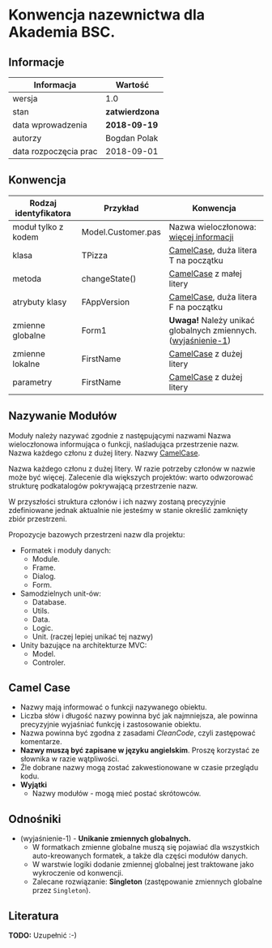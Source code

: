 # Konwencja nazewnictwa dla Akademia BSC.

## Informacje

| Informacja | Wartość |
| - | - |
| wersja | 1.0 |
| stan | **zatwierdzona** |
| data wprowadzenia | **2018-09-19** |
| autorzy | Bogdan Polak |
| data rozpoczęcia prac | 2018-09-01 |

## Konwencja

| Rodzaj identyfikatora | Przykład | Konwencja |
| - | - | - |
| moduł tylko z kodem | Model.Customer.pas | Nazwa wieloczłonowa: [więcej informacji](#Nazywanie-Modułów)  |
| klasa | TPizza | [CamelCase](#Camel-Case), duża litera T na początku  |
| metoda | changeState() | [CamelCase](#Camel-Case) z małej litery |
| atrybuty klasy | FAppVersion | [CamelCase](#Camel-Case), duża litera F na początku |
| zmienne globalne | Form1 | **Uwaga!** Należy unikać globalnych zmiennych. ([wyjaśnienie-1](#Odnośniki))  |
| zmienne lokalne | FirstName | [CamelCase](#Camel-Case) z dużej litery |
| parametry | FirstName | [CamelCase](#Camel-Case) z dużej litery |

## Nazywanie Modułów

Moduły należy nazywać zgodnie z następującymi nazwami Nazwa wieloczłonowa informująca o funkcji, naśladująca przestrzenie nazw. Nazwa każdego członu z dużej litery. Nazwy [CamelCase](#Camel-Case). 

Nazwa każdego członu z dużej litery. W razie potrzeby członów w nazwie może być więcej. Zalecenie dla większych projektów: warto odwzorować strukturę podkatalogów pokrywającą przestrzenie nazw.

W przyszłości struktura członów i ich nazwy zostaną precyzyjnie zdefiniowane jednak aktualnie nie jesteśmy w stanie określić zamknięty zbiór przestrzeni.

Propozycje bazowych przestrzeni nazw dla projektu:

* Formatek i moduły danych:
    * Module.
    * Frame.
    * Dialog.
    * Form.
* Samodzielnych unit-ów:
    * Database.
    * Utils.
    * Data.
    * Logic.
    * Unit. (raczej lepiej unikać tej nazwy)
* Unity bazujące na architekturze MVC:
    * Model.
    * Controler.

## Camel Case

* Nazwy mają informować o funkcji nazywanego obiektu. 
* Liczba słów i długość nazwy powinna być jak najmniejsza, ale powinna precyzyjnie wyjaśniać funkcję i zastosowanie obiektu. 
* Nazwa powinna być zgodna z zasadami *CleanCode*, czyli zastępować komentarze.
* **Nazwy muszą być zapisane w języku angielskim**. Proszę korzystać ze słownika w razie wątpliwości. 
* Źle dobrane nazwy mogą zostać zakwestionowane w czasie przeglądu kodu.  
* **Wyjątki**
    * Nazwy modułów - mogą mieć postać skrótowców.

## Odnośniki

* (wyjaśnienie-1) - **Unikanie zmiennych globalnych.**
    * W formatkach zmienne globalne muszą się pojawiać dla wszystkich auto-kreowanych formatek, a także dla części modułów danych.
    * W warstwie logiki dodanie zmiennej globalnej jest traktowane jako wykroczenie od konwencji.
    * Zalecane rozwiązanie: **Singleton**  (zastępowanie zmiennych globalne przez ```Singleton```). 

## Literatura

**TODO:** Uzupełnić :-)